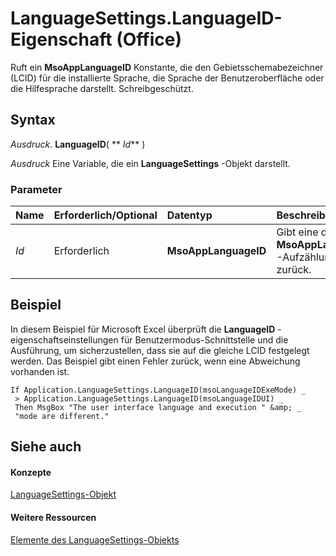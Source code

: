 
# LanguageSettings.LanguageID-Eigenschaft (Office)

Ruft ein  **MsoAppLanguageID** Konstante, die den Gebietsschemabezeichner (LCID) für die installierte Sprache, die Sprache der Benutzeroberfläche oder die Hilfesprache darstellt. Schreibgeschützt.


## Syntax

 _Ausdruck_. **LanguageID**( ** _Id_** )

 _Ausdruck_ Eine Variable, die ein **LanguageSettings** -Objekt darstellt.


### Parameter



|**Name**|**Erforderlich/Optional**|**Datentyp**|**Beschreibung**|
|:-----|:-----|:-----|:-----|
| _Id_|Erforderlich|**MsoAppLanguageID**|Gibt eine der  **MsoAppLanguageID** -Aufzählungen zurück.|

## Beispiel

In diesem Beispiel für Microsoft Excel überprüft die  **LanguageID** -eigenschaftseinstellungen für Benutzermodus-Schnittstelle und die Ausführung, um sicherzustellen, dass sie auf die gleiche LCID festgelegt werden. Das Beispiel gibt einen Fehler zurück, wenn eine Abweichung vorhanden ist.


```
If Application.LanguageSettings.LanguageID(msoLanguageIDExeMode) _ 
 > Application.LanguageSettings.LanguageID(msoLanguageIDUI) _ 
 Then MsgBox "The user interface language and execution " &amp; _ 
 "mode are different."
```


## Siehe auch


#### Konzepte


[LanguageSettings-Objekt](936f7d61-87e5-e153-08d4-f8c5c8ef0710.md)
#### Weitere Ressourcen


[Elemente des LanguageSettings-Objekts](http://msdn.microsoft.com/library/068383c2-78f1-2299-2087-9eaa3409e6fe%28Office.15%29.aspx)